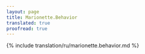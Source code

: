 ```yaml
---
layout: page
title: Marionette.Behavior
translated: true
proofread: true
---
```


{% include translation/ru/marionette.behavior.md %}
